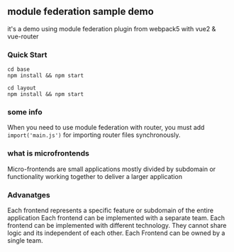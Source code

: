 ## module federation sample demo

it's a demo using module federation plugin from webpack5 with vue2 & vue-router

### Quick Start

```
cd base
npm install && npm start

cd layout
npm install && npm start
```

### some info

When you need to use module federation with router, you must add `import('main.js')` for importing router files synchronously.


### what is microfrontends

Micro-frontends are small applications mostly divided by subdomain or functionality working together to deliver a larger application

### Advanatges

Each frontend represents a specific feature or subdomain of the entire application
Each frontend can be implemented with a separate team.
Each frontend can be implemented with different technology.
They cannot share logic and its independent of each other.
Each Frontend can be owned by a single team.
